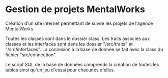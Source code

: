 # Gestion de projets MentalWorks
Création d’un site internet permettant de
suivre les projets de l’agence MentalWorks.

Toutes les classes sont dans le dossier class.
Les traits associés aux classes et les interfaces sont dans les dossier "/src/traits" et "/src/interfaces".
La connexion à la base de donnée se fait avec la class du fichier "src/connection".

Le script SQL de la base de données comprends la création de toutes les tables ainsi qu'un jeu d'essai pour chacunes d'elles.

